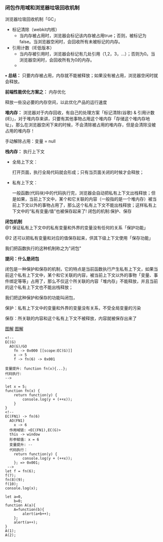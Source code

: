 ### 闭包作用域和浏览器垃圾回收机制

浏览器垃圾回收机制「GC」

+ 标记清除（webkit内核）
  + 当内存被占用时，浏览器会标记该内存被占用true；否则，被标记为false。当浏览器空闲时，会回收所有未被标记的内存。
+ 引用计数（IE低版本）
  + 当内存被引用时，浏览器会标记有几处引用（1,2，3，...）；否则为0。当浏览器空闲时，会回收所有为0的内存。
  + 
**• 总结：** 只要内存被占用，内存就不能被释放；如果没有被占用，浏览器空闲时就会释放。

**前端性能优化方案之：** 内存优化

释放一些没必要的内存空间，以此优化产品的运行速度

**堆内存：** 浏览器对于内存回收，有自己的处理方案「标记清除(谷歌) & 引用计数(IE)」，对于堆内存来讲，只要有其他事物占用这个堆内存「存储这个堆内存地址」，那么在浏览器空闲下来的时候，不会清除被占用的堆内存，但是会清除没被占用的堆内存！

手动解除占用：变量 = null

**栈内存：** 执行上下文

+ 全局上下文：

    打开页面，执行全局代码就会形成；只有当页面关闭的时候才会释放；

+ 私有上下文：

    一般函数(代码块)中的代码执行完，浏览器会自动把私有上下文出栈释放；但是如果，当前上下文中，某个和它关联的内容（一般指的是一个堆内存）被当前上下文以外的事物占用了，那么这个私有上下文不能出栈释放；这样私有上下文中的“私有变量/值”也被保存起来了! 闭包的机制:保护、保存

**闭包机制**    
@1 保证私有上下文中的私有变量和外界的变量没有任何的关系「保护功能」

@2 还可以把私有变量和对应的值保存起来，供其下级上下文使用「保存功能」

我们把函数执行的这种机制称之为"闭包"

**提问：什么是闭包**

闭包是一种保护和保存的机制，它的特点是当前函数执行产生私有上下文，如果当前这个私有上下文中，某个和它关联的内容，被当前上下文以外的事物「变量、事件绑定等等」占用了，那么不仅这个所关联的内容「堆内存」不能释放，并且当前的这个私有上下文也不能出栈释放；

我们把这种保护和保存的功能叫闭包，

保护：私有上下文中的变量和外界的变量没有关系，不受全局变量的污染

保存：所关联的内容和这个私有上下文不被释放，内容就被保存出来了

[图解](./Chapter-2/Item8/1.png)
[图解](./Chapter-2/Item8/2.png)


```
<!-- 
EC(G)
  AO(G)/GO
    fn -> 0x000 [[scope:EC(G)]]
    x -> 5
    f -> fn(6) -> 0x001

变量提升: function fn(x){...};
代码执行: 
-->

let x = 5;
function fn(x) {
    return function(y) {
        console.log(y + (++x));
    }
}
<!--
EC(FN1) -> fn(6)
  AO(FN1)
    x -> 6
  作用域链: <EC(FN1),EC(G)>
  this -> window
  形参赋值: x = 6
  变量提升: --
  代码执行：
    return function(y) {
        console.log(y + (++x));
    }; => 0x001;
 -->
let f = fn(6);
f(7);
fn(8)(9);
f(10);
console.log(x);

```

```
let a=0,
    b=0;
function A(a){
    A=function(b){
        alert(a+b++);
    };
    alert(a++);
}
A(1);
A(2);
```


